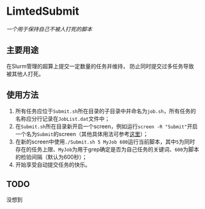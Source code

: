 # LimtedSubmit
*一个用于保持自己不被人打死的脚本*

## 主要用途
在Slurm管理的超算上提交一定数量的任务并维持，
防止同时提交过多任务导致被其他人打死。

## 使用方法
1. 所有任务应位于`Submit.sh`所在目录的子目录中并命名为`job.sh`，所有任务的名称应分行记录在`JobList.dat`文件中；
2. 在`Submit.sh`所在目录新开启一个screen，例如运行`screen -R "Submit"`开启一个名为`Submit`的screen（其他具体用法可参考[这里](https://www.runoob.com/linux/linux-comm-screen.html)）；
3. 在新的screen中使用`./Submit.sh 5 MyJob 600`运行当前脚本，其中`5`为同时存在的任务上限、`MyJob`为用于grep确定是否为自己任务的关键词、`600`为脚本的检验间隔（默认为600秒）；
4. 开始享受自动提交任务的快乐。

## TODO
没想到